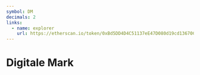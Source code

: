 ```yaml
---
symbol: DM
decimals: 2
links:
  - name: explorer
    url: https://etherscan.io/token/0xBd5DD4D4C51137eE47D080d19cd13670C90df2e9
---
```


# Digitale Mark
